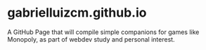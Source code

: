 # gabrielluizcm.github.io
A GitHub Page that will compile simple companions for games like Monopoly, as part of webdev study and personal interest.
